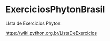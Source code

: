 # ExerciciosPhytonBrasil



LIsta de Exercicios Phyton: 
 

https://wiki.python.org.br/ListaDeExercicios



